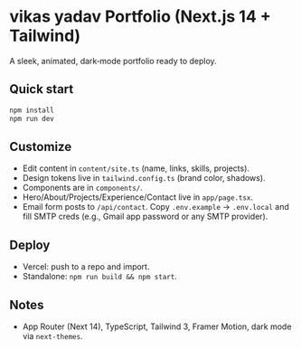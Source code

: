 # vikas yadav Portfolio (Next.js 14 + Tailwind)

A sleek, animated, dark‑mode portfolio ready to deploy.

## Quick start

```bash
npm install
npm run dev
```

## Customize

- Edit content in `content/site.ts` (name, links, skills, projects).
- Design tokens live in `tailwind.config.ts` (brand color, shadows).
- Components are in `components/`.
- Hero/About/Projects/Experience/Contact live in `app/page.tsx`.
- Email form posts to `/api/contact`. Copy `.env.example` → `.env.local` and fill SMTP creds (e.g., Gmail app password or any SMTP provider).

## Deploy

- Vercel: push to a repo and import.
- Standalone: `npm run build && npm start`.

## Notes
- App Router (Next 14), TypeScript, Tailwind 3, Framer Motion, dark mode via `next-themes`.

